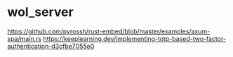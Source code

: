 # wol_server

<https://github.com/pyrossh/rust-embed/blob/master/examples/axum-spa/main.rs>
<https://keeplearning.dev/implementing-totp-based-two-factor-authentication-d3cfbe7055e0>

